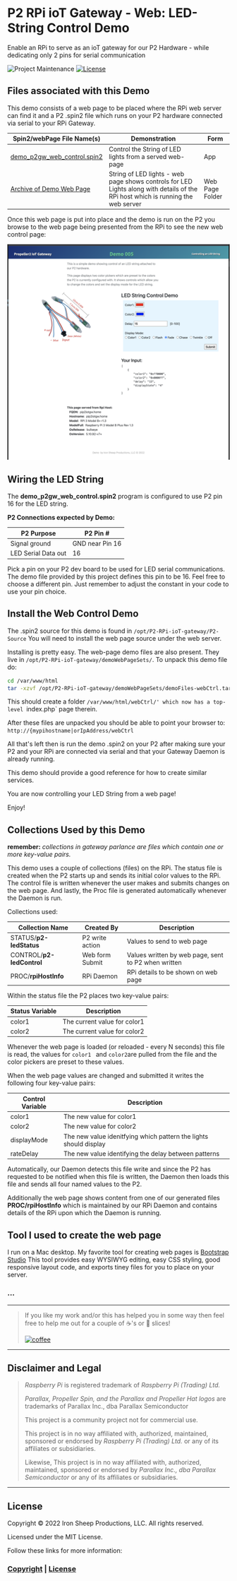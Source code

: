 # P2 RPi ioT Gateway - Web: LED-String Control Demo

Enable an RPi to serve as an ioT gateway for our P2 Hardware - while dedicating only 2 pins for serial communication

![Project Maintenance][maintenance-shield]
[![License][license-shield]](LICENSE)

## Files associated with this Demo

This demo consists of a web page to be placed where the RPi web server can find it and a P2 .spin2 file which runs on your P2 hardware connected via serial to your RPi Gateway.

| Spin2/webPage File Name(s) | Demonstration | Form 
| --- | --- | --- |
| [demo\_p2gw\_web_control.spin2](P2-Source/demo_p2gw_web_control.spin2) | Control the String of LED lights from a served web-page | App
| [Archive of Demo Web Page](demoWebPageSets/demoFiles-webCtrl.tar.gz) | String of LED lights - web page shows controls for LED Lights along with details of the RPi host which is running the web server | Web Page Folder 

Once this web page is put into place and the demo is run on the P2 you browse to the web page being presented from the RPi to see the new web control page: 

![Demo Goal](./Docs/images/demoWebControl.png)
                                                                                            

## Wiring the LED String

The **demo\_p2gw\_web_control.spin2** program is configured to use P2 pin 16 for the LED string.


**P2 Connections expected by Demo:**

| P2 Purpose | P2 Pin # |
| --- | --- |
| Signal ground | GND near Pin 16|
| LED Serial Data out | 16

Pick a pin on your P2 dev board to be used for LED serial  communications. The demo file provided by this project defines this pin to be 16. Feel free to choose a different pin. Just remember to adjust the constant in your code to use your pin choice.

## Install the Web Control Demo

The .spin2 source for this demo is found in `/opt/P2-RPi-ioT-gateway/P2-Source` You will need to install the web page source under the web server.

Installing is pretty easy. The web-page demo files are also present. They live in `/opt/P2-RPi-ioT-gateway/demoWebPageSets/`.  To unpack this demo file do:

```bash
cd /var/www/html
tar -xzvf /opt/P2-RPi-ioT-gateway/demoWebPageSets/demoFiles-webCtrl.tar.gz
```

This should create a folder `/var/www/html/webCtrl/' which now has a top-level `index.php` page therein.

After these files are unpacked you should be able to point your browser to: `http://{mypihostname|orIpAddress/webCtrl`

All that's left then is run the demo .spin2 on your P2 after making sure your P2 and your RPi are connected via serial and that your Gateway Daemon is already running.

This demo should provide a good reference for how to create similar services. 

You are now controlling your LED String from a web page!

Enjoy!

##  Collections Used by this Demo

**remember:** *collections in gateway parlance are files which contain one or more key-value pairs.*

This demo uses a couple of collections (files) on the RPi. The status file is created when the P2 starts up and sends its initial color values to the RPi. The control file is written whenever the user makes and submits changes on the web page. And lastly, the Proc file is generated automatically whenever the Daemon is run.

Collections used:

| Collection Name | Created By | Description |
| --- | --- | --- |
| STATUS/**p2-ledStatus** | P2 write action | Values to send to web page
| CONTROL/**p2-ledControl** | Web form Submit | Values written by web page, sent to P2 when written
| PROC/**rpiHostInfo** | RPi Daemon | RPi details to be shown on web page

Within the status file the P2 places two key-value pairs:

| Status Variable | Description |
| --- | --- |
|  color1 | The current value for color1
|  color2 | The current value for color2

Whenever the web page is loaded (or reloaded - every N seconds) this file is read, the values for `color1 ` and `color2`are pulled from the file and the color pickers are preset to these values.

When the web page values are changed and submitted it writes the following four key-value pairs:

| Control Variable | Description |
| --- | --- |
|  color1 | The new value for color1
|  color2 | The new value for color2
|  displayMode | The new value idenitfying which pattern the lights should display
|  rateDelay | The new value identifying the delay between patterns

Automatically, our Daemon detects this file write and since the P2 has requested to be notified when this file is written, the Daemon then loads this file and sends all four named values to the P2.

Additionally the web page shows content from one of our generated files **PROC/rpiHostInfo** which is maintained by our RPi Daemon and contains details of the RPi upon which the Daemon is running.

##  Tool I used to create the web page

I run on a Mac desktop.  My favorite tool for creating web pages is [Bootstrap Studio](https://bootstrapstudio.io/)  This tool provides easy WYSIWYG editing, easy CSS styling, good responsive layout code, and exports tiney files for you to place on your server.

### ...

---

> If you like my work and/or this has helped you in some way then feel free to help me out for a couple of :coffee:'s or :pizza: slices!
>
> [![coffee](https://www.buymeacoffee.com/assets/img/custom_images/black_img.png)](https://www.buymeacoffee.com/ironsheep)

---

## Disclaimer and Legal

> *Raspberry Pi* is registered trademark of *Raspberry Pi (Trading) Ltd.*
>
> *Parallax, Propeller Spin, and the Parallax and Propeller Hat logos* are trademarks of Parallax Inc., dba Parallax Semiconductor
>
> This project is a community project not for commercial use.
>
> This project is in no way affiliated with, authorized, maintained, sponsored or endorsed by *Raspberry Pi (Trading) Ltd.* or any of its affiliates or subsidiaries.
>
> Likewise, This project is in no way affiliated with, authorized, maintained, sponsored or endorsed by *Parallax Inc., dba Parallax Semiconductor* or any of its affiliates or subsidiaries.

---

## License

Copyright © 2022 Iron Sheep Productions, LLC. All rights reserved.

Licensed under the MIT License.

Follow these links for more information:

### [Copyright](copyright) | [License](LICENSE)

[maintenance-shield]: https://img.shields.io/badge/maintainer-stephen%40ironsheep%2ebiz-blue.svg?style=for-the-badge

[marketplace-version]: https://vsmarketplacebadge.apphb.com/version-short/ironsheepproductionsllc.spin2.svg

[marketplace-installs]: https://vsmarketplacebadge.apphb.com/installs-short/ironsheepproductionsllc.spin2.svg

[marketplace-rating]: https://vsmarketplacebadge.apphb.com/rating-short/ironsheepproductionsllc.spin2.svg

[license-shield]: https://camo.githubusercontent.com/bc04f96d911ea5f6e3b00e44fc0731ea74c8e1e9/68747470733a2f2f696d672e736869656c64732e696f2f6769746875622f6c6963656e73652f69616e74726963682f746578742d646976696465722d726f772e7376673f7374796c653d666f722d7468652d6261646765
